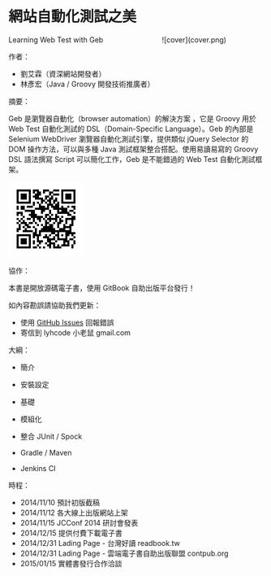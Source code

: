 # 網站自動化測試之美

<div style="float:right; width: 40%">![cover](cover.png)</div>

Learning Web Test with Geb

作者：

* 劉艾霖（資深網站開發者）
* 林彥宏（Java / Groovy 開發技術推廣者）

摘要：

Geb 是瀏覽器自動化（browser automation）的解決方案 ，它是 Groovy 用於 Web Test 自動化測試的 DSL（Domain-Specific Language）。Geb 的內部是 Selenium WebDriver 瀏覽器自動化測試引擎，提供類似 jQuery Selector 的 DOM 操作方法，可以與多種 Java 測試框架整合搭配。使用易讀易寫的 Groovy DSL 語法撰寫 Script 可以簡化工作，Geb 是不能錯過的 Web Test 自動化測試框架。

![qrcode](qrcode.png)

協作：

本書是開放源碼電子書，使用 GitBook 自助出版平台發行！

如內容勘誤請協助我們更新：

* 使用 [GitHub Issues](https://github.com/lyhcode/learning-geb/issues) 回報錯誤
* 寄信到 lyhcode 小老鼠 gmail.com

大綱：

* 簡介
* 安裝設定
* 基礎

* 模組化
* 整合 JUnit / Spock

* Gradle / Maven
* Jenkins CI


時程：

* 2014/11/10 預計初版截稿
* 2014/11/12 各大線上出版網站上架
* 2014/11/15 JCConf 2014 研討會發表
* 2014/12/15 提供付費下載電子書
* 2014/12/31 Lading Page - 台灣好讀 readbook.tw
* 2014/12/31 Lading Page - 雲端電子書自助出版聯盟 contpub.org
* 2015/01/15 實體書發行合作洽談
